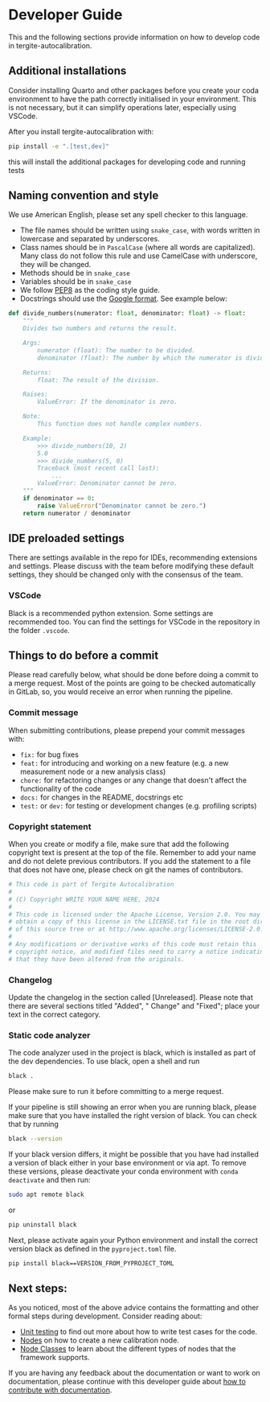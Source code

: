 # Developer Guide

This and the following sections provide information on how to develop code in tergite-autocalibration.

## Additional installations

Consider installing Quarto and other packages before you create your coda environment to have the path correctly
initialised in your environment.
This is not necessary, but it can simplify operations later, especially using VSCode.

After you install tergite-autocalibration with:

```bash
pip install -e ".[test,dev]"
```

this will install the additional packages for developing code and running tests

## Naming convention and style

We use American English, please set any spell checker to this language.

- The file names should be written using `snake_case`, with words written in lowercase and separated by underscores.
- Class names should be in `PascalCase` (where all words are capitalized). Many class do not follow this rule and use
  CamelCase with underscore, they will be changed.
- Methods should be in `snake_case`
- Variables should be in `snake_case`
- We follow [PEP8](https://peps.python.org/pep-0008/) as the coding style guide.
- Docstrings should use the [Google format](https://google.github.io/styleguide/pyguide.html#s3.8-comments-and-docstrings). See example below:

```python
def divide_numbers(numerator: float, denominator: float) -> float:
    """
    Divides two numbers and returns the result.

    Args:
        numerator (float): The number to be divided.
        denominator (float): The number by which the numerator is divided.

    Returns:
        float: The result of the division.

    Raises:
        ValueError: If the denominator is zero.

    Note:
        This function does not handle complex numbers.

    Example:
        >>> divide_numbers(10, 2)
        5.0
        >>> divide_numbers(5, 0)
        Traceback (most recent call last):
            ...
        ValueError: Denominator cannot be zero.
    """
    if denominator == 0:
        raise ValueError("Denominator cannot be zero.")
    return numerator / denominator
```

## IDE preloaded settings

There are settings available in the repo for IDEs, recommending extensions and settings.
Please discuss with the team before modifying these default settings, they should be changed only with the consensus of
the team.

### VSCode

Black is a recommended python extension.
Some settings are recommended too.
You can find the settings for VSCode in the repository in the folder `.vscode`.

## Things to do before a commit

Please read carefully below, what should be done before doing a commit to a merge request.
Most of the points are going to be checked automatically in GitLab, so, you would receive an error when running the
pipeline.

### Commit message

When submitting contributions, please prepend your commit messages with:

- `fix:` for bug fixes
- `feat:` for introducing and working on a new feature (e.g. a new measurement node or a new analysis class)
- `chore:` for refactoring changes or any change that doesn't affect the functionality of the code
- `docs:` for changes in the README, docstrings etc
- `test:` or `dev:` for testing or development changes (e.g. profiling scripts)

### Copyright statement

When you create or modify a file, make sure that add the following copyright text is present at the top of the file.
Remember to add your name and do not delete previous contributors. If you add the statement to a file that does not have
one, please check on git the names of contributors.

```python
# This code is part of Tergite Autocalibration
#
# (C) Copyright WRITE YOUR NAME HERE, 2024
#
# This code is licensed under the Apache License, Version 2.0. You may
# obtain a copy of this license in the LICENSE.txt file in the root directory
# of this source tree or at http://www.apache.org/licenses/LICENSE-2.0.
#
# Any modifications or derivative works of this code must retain this
# copyright notice, and modified files need to carry a notice indicating
# that they have been altered from the originals.
``` 

### Changelog

Update the changelog in the section called [Unreleased]. Please note that there are several sections titled "Added", "
Change" and "Fixed"; place your text in the correct category.

### Static code analyzer

The code analyzer used in the project is black, which is installed as part of the dev dependencies.
To use black, open a shell and run

```bash
black .
```

Please make sure to run it before committing to a merge request.

If your pipeline is still showing an error when you are running black, please make sure that you have installed the
right version of black.
You can check that by running

```bash
black --version
```

If your black version differs, it might be possible that you have had installed a version of black either in your base
environment or via apt.
To remove these versions, please deactivate your conda environment with `conda deactivate` and then run:

```bash
sudo apt remote black
```

or

```bash
pip uninstall black
```

Next, please activate again your Python environment and install the correct version black as defined in
the `pyproject.toml` file.

```bash
pip install black==VERSION_FROM_PYPROJECT_TOML
```

## Next steps:

As you noticed, most of the above advice contains the formatting and other formal steps during development.
Consider reading about:

- [Unit testing](unit_tests.md) to find out more about how to write test cases for the code.
- [Nodes](new_node_creation.md) on how to create a new calibration node.
- [Node Classes](node_classes.md) to learn about the different types of nodes that the framework
  supports.

If you are having any feedback about the documentation or want to work on documentation, please continue with this
developer guide about [how to contribute with documentation](writing_documentation.md).